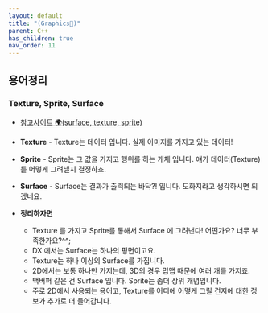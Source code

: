 ```yaml
---
layout: default
title: "(Graphics🌠)"
parent: C++
has_children: true
nav_order: 11
---
```


## 용어정리

### Texture, Sprite, Surface

* [참고사이트 🌍(surface, texture, sprite)](http://1st.gamecodi.com/board/zboard.php?id=GAMECODILAB_QnA_etc&page=37&sn1=&divpage=1&sn=off&ss=on&sc=on&select_arrange=last_comment&desc=asc&no=2060)

* **Texture** - Texture는 데이터 입니다. 실제 이미지를 가지고 있는 데이터!
* **Sprite** - Sprite는 그 값을 가지고 행위를 하는 개체 입니다. 얘가 데이터(Texture)를 어떻게 그려낼지 결정하죠.
* **Surface** - Surface는 결과가 출력되는 바닥?! 입니다. 도화지라고 생각하시면 되겠네요.
* **정리하자면**
    * Texture 를 가지고 Sprite를 통해서 Surface 에 그려낸다! 어떤가요? 너무 부족한가요?^^;
    * DX 에서는 Surface는 하나의 평면이고요. 
    * Texture는 하나 이상의 Surface를 가집니다. 
    * 2D에서는 보통 하나만 가지는데, 3D의 경우 밉맵 때문에 여러 개를 가지죠. 
    * 백버퍼 같은 건 Surface 입니다. Sprite는 좀더 상위 개념입니다. 
    * 주로 2D에서 사용되는 용어고, Texture를 어디에 어떻게 그릴 건지에 대한 정보가 추가로 더 들어갑니다.